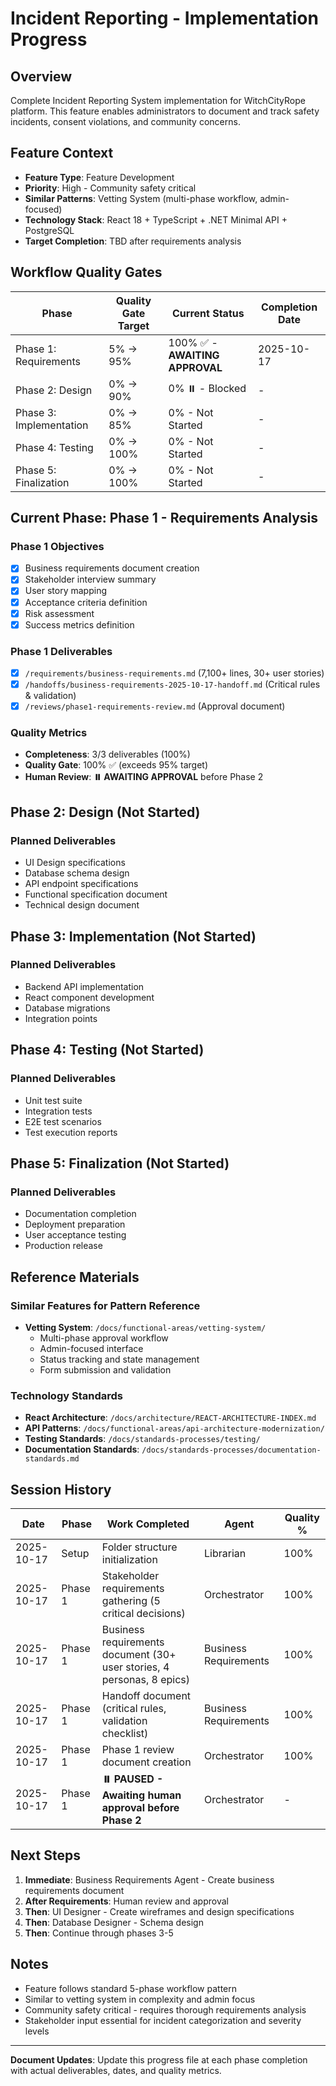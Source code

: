 # Incident Reporting - Implementation Progress
<!-- Last Updated: 2025-10-17 -->
<!-- Version: 1.0 -->
<!-- Owner: Orchestrator Agent -->
<!-- Status: Active - Phase 1 Requirements -->

## Overview
Complete Incident Reporting System implementation for WitchCityRope platform. This feature enables administrators to document and track safety incidents, consent violations, and community concerns.

## Feature Context
- **Feature Type**: Feature Development
- **Priority**: High - Community safety critical
- **Similar Patterns**: Vetting System (multi-phase workflow, admin-focused)
- **Technology Stack**: React 18 + TypeScript + .NET Minimal API + PostgreSQL
- **Target Completion**: TBD after requirements analysis

## Workflow Quality Gates
| Phase | Quality Gate Target | Current Status | Completion Date |
|-------|---------------------|----------------|-----------------|
| Phase 1: Requirements | 5% → 95% | 100% ✅ - **AWAITING APPROVAL** | 2025-10-17 |
| Phase 2: Design | 0% → 90% | 0% ⏸️ - Blocked | - |
| Phase 3: Implementation | 0% → 85% | 0% - Not Started | - |
| Phase 4: Testing | 0% → 100% | 0% - Not Started | - |
| Phase 5: Finalization | 0% → 100% | 0% - Not Started | - |

## Current Phase: Phase 1 - Requirements Analysis

### Phase 1 Objectives
- [x] Business requirements document creation
- [x] Stakeholder interview summary
- [x] User story mapping
- [x] Acceptance criteria definition
- [x] Risk assessment
- [x] Success metrics definition

### Phase 1 Deliverables
- [x] `/requirements/business-requirements.md` (7,100+ lines, 30+ user stories)
- [x] `/handoffs/business-requirements-2025-10-17-handoff.md` (Critical rules & validation)
- [x] `/reviews/phase1-requirements-review.md` (Approval document)

### Quality Metrics
- **Completeness**: 3/3 deliverables (100%)
- **Quality Gate**: 100% ✅ (exceeds 95% target)
- **Human Review**: **⏸️ AWAITING APPROVAL** before Phase 2

## Phase 2: Design (Not Started)
### Planned Deliverables
- UI Design specifications
- Database schema design
- API endpoint specifications
- Functional specification document
- Technical design document

## Phase 3: Implementation (Not Started)
### Planned Deliverables
- Backend API implementation
- React component development
- Database migrations
- Integration points

## Phase 4: Testing (Not Started)
### Planned Deliverables
- Unit test suite
- Integration tests
- E2E test scenarios
- Test execution reports

## Phase 5: Finalization (Not Started)
### Planned Deliverables
- Documentation completion
- Deployment preparation
- User acceptance testing
- Production release

## Reference Materials
### Similar Features for Pattern Reference
- **Vetting System**: `/docs/functional-areas/vetting-system/`
  - Multi-phase approval workflow
  - Admin-focused interface
  - Status tracking and state management
  - Form submission and validation

### Technology Standards
- **React Architecture**: `/docs/architecture/REACT-ARCHITECTURE-INDEX.md`
- **API Patterns**: `/docs/functional-areas/api-architecture-modernization/`
- **Testing Standards**: `/docs/standards-processes/testing/`
- **Documentation Standards**: `/docs/standards-processes/documentation-standards.md`

## Session History
| Date | Phase | Work Completed | Agent | Quality % |
|------|-------|----------------|-------|-----------|
| 2025-10-17 | Setup | Folder structure initialization | Librarian | 100% |
| 2025-10-17 | Phase 1 | Stakeholder requirements gathering (5 critical decisions) | Orchestrator | 100% |
| 2025-10-17 | Phase 1 | Business requirements document (30+ user stories, 4 personas, 8 epics) | Business Requirements | 100% |
| 2025-10-17 | Phase 1 | Handoff document (critical rules, validation checklist) | Business Requirements | 100% |
| 2025-10-17 | Phase 1 | Phase 1 review document creation | Orchestrator | 100% |
| 2025-10-17 | Phase 1 | **⏸️ PAUSED - Awaiting human approval before Phase 2** | Orchestrator | - |

## Next Steps
1. **Immediate**: Business Requirements Agent - Create business requirements document
2. **After Requirements**: Human review and approval
3. **Then**: UI Designer - Create wireframes and design specifications
4. **Then**: Database Designer - Schema design
5. **Then**: Continue through phases 3-5

## Notes
- Feature follows standard 5-phase workflow pattern
- Similar to vetting system in complexity and admin focus
- Community safety critical - requires thorough requirements analysis
- Stakeholder input essential for incident categorization and severity levels

---
**Document Updates**: Update this progress file at each phase completion with actual deliverables, dates, and quality metrics.
